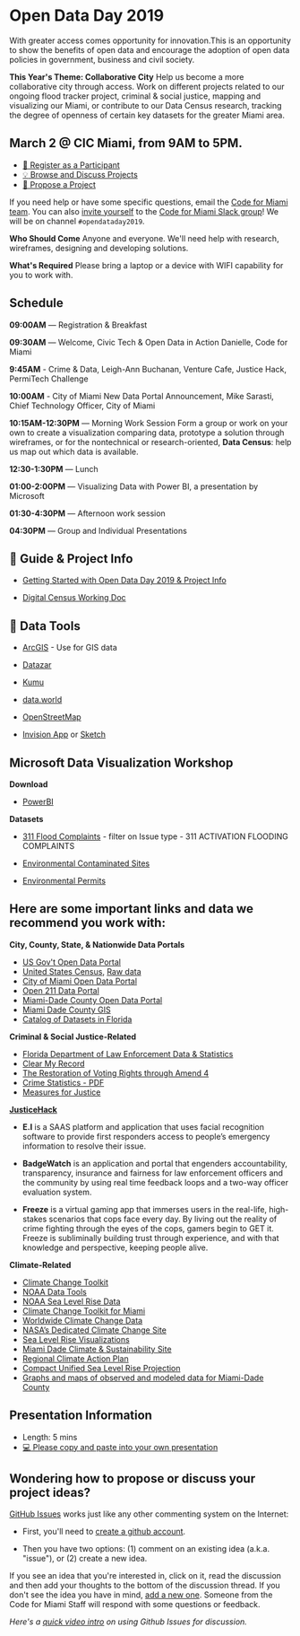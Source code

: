 # Open Data Day 2019
With greater access comes opportunity for innovation.This is an opportunity to show the benefits of open data and encourage the adoption of open data policies in government, business and civil society.

**This Year's Theme: Collaborative City**
Help us become a more collaborative city through access. Work on different projects related to our ongoing flood tracker project, criminal & social justice, mapping and visualizing our Miami, or contribute to our Data Census research, tracking the degree of openness of certain key datasets for the greater Miami area.

## March 2 @ CIC Miami, from 9AM to 5PM.

- [:rocket: Register as a Participant](https://www.eventbrite.com/e/international-open-data-day-2019-tickets-56708370262?aff=ebdssbdestsearch)
- [:bulb: Browse and Discuss Projects](https://github.com/Code-for-Miami/OpenDataDay2019/issues)
- [:star2: Propose a Project](https://github.com/Code-for-Miami/OpenDataDay2019/issues/new)

If you need help or have some specific questions, email the [Code for Miami team](mailto:codeformiami@gmail.com). You can also [invite yourself](http://cfm-invite.herokuapp.com) to the [Code for Miami Slack group](http://codeformiami.slack.com)! We will be on channel `#opendataday2019`.

**Who Should Come**
Anyone and everyone. We'll need help with research, wireframes, designing and developing solutions.

**What's Required**
Please bring a laptop or a device with WIFI capability for you to work with.

## Schedule

**09:00AM** — Registration & Breakfast 

**09:30AM** — Welcome, Civic Tech & Open Data in Action
Danielle, Code for Miami

**9:45AM** - Crime & Data, 
Leigh-Ann Buchanan, Venture Cafe, Justice Hack, PermiTech Challenge

**10:00AM** - City of Miami New Data Portal Announcement,
Mike Sarasti, Chief Technology Officer, City of Miami

**10:15AM-12:30PM** — Morning Work Session
Form a group or work on your own to create a visualization comparing data, prototype a solution through wireframes, or for the nontechnical or research-oriented, **Data Census**: help us map out which data is available.

**12:30-1:30PM** — Lunch

**01:00-2:00PM** — Visualizing Data with Power BI, a presentation by Microsoft

**01:30-4:30PM** — Afternoon work session

**04:30PM** — Group and Individual Presentations

## :book: Guide & Project Info

* [Getting Started with Open Data Day 2019 & Project Info](https://docs.google.com/document/d/1hpdiTxzxp6JQAtc1ZGoGz_OwuIBU5vQ2JmfzGbVqG74/edit?usp=sharing)

* [Digital Census Working Doc](https://docs.google.com/document/d/1DAx-GRlxPcfKp45IDxS3qlLXqfu3_-1LUkg-YoYVb0Y/edit?usp=sharing)


## :wrench: Data Tools
* [ArcGIS](https://www.arcgis.com) - Use for GIS data

* [Datazar](https://www.datazar.com)

* [Kumu](http://kumu.io)

* [data.world](http://data.world)

* [OpenStreetMap](https://www.openstreetmap.org/#map=12/25.7824/-80.2295) 

* [Invision App](https://www.invisionapp.com/) or [Sketch](https://www.sketchapp.com/)


## Microsoft Data Visualization Workshop

**Download**

* [PowerBI](https://powerbi.microsoft.com/en-us/get-started/?&OCID=AID719832_SEM_w6bTnkTf&lnkd=Bing_PowerBI_%5BBrand%5D&msclkid=52dae773ce381c37c4ccbb0be1257523)

**Datasets**

* [311 Flood Complaints](https://opendata.miamidade.gov/311/311-Service-Requests-Miami-Dade-County/dj6j-qg5t/data) - filter on Issue type - 311 ACTIVATION FLOODING COMPLAINTS
 
* [Environmental Contaminated Sites](https://opendata.miamidade.gov/Environment/Contaminated-Sites/jcvh-tmn5) 

* [Environmental Permits](https://opendata.miamidade.gov/Environment/Environmental-Permits/6r7z-v6nm) 


## Here are some important links and data we recommend you work with:

**City, County, State, & Nationwide Data Portals**
 * [US Gov't Open Data Portal](https://www.data.gov/)
 * [United States Census](https://data.census.gov/), [Raw data](https://www2.census.gov/)
 * [City of Miami Open Data Portal](https://data.miamigov.com/)
 * [Open 211 Data Portal](http://miami.open.211.developer.adopta.agency/)
 * [Miami-Dade County Open Data Portal](https://opendata.miamidade.gov/)
 * [Miami Dade County GIS](http://gis-mdc.opendata.arcgis.com/)
 * [Catalog of Datasets in Florida](https://catalog.data.gov/dataset?tags=florida)
 
**Criminal & Social Justice-Related**
 * [Florida Department of Law Enforcement Data & Statistics](http://www.fdle.state.fl.us/FSAC/Data-Statistics-(1).aspx)
  * [Clear My Record](https://www.clearmyrecord.org/)
 * [The Restoration of Voting Rights through Amend 4](https://ballotpedia.org/Florida_Amendment_4,_Voting_Rights_Restoration_for_Felons_Initiative_(2018))
 * [Crime Statistics - PDF](https://www8.miamidade.gov/global/police/crime-statistics.page)
 * [Measures for Justice](https://measuresforjustice.org/about/measures/)
 
 **[JusticeHack](https://www.abajusticehack.org/)**
 
* **E.I** is a SAAS platform and application that uses facial recognition software to provide first responders access to people’s emergency information to resolve their issue.

* **BadgeWatch** is an application and portal that engenders accountability, transparency, insurance and fairness for law enforcement officers and the community by using real time feedback loops and a two-way officer evaluation system.

* **Freeze** is a virtual gaming app that immerses users in the real-life, high-stakes scenarios that cops face every day. By living out the reality of crime fighting through the eyes of the cops, gamers begin to GET it. Freeze is subliminally building trust through experience, and with that knowledge and perspective, keeping people alive.

 
**Climate-Related**
 * [Climate Change Toolkit](https://toolkit.climate.gov/)
 * [NOAA Data Tools](https://www.ncdc.noaa.gov/cdo-web/datatools)
 * [NOAA Sea Level Rise Data](https://coast.noaa.gov/digitalcoast/tools/slr)
 * [Climate Change Toolkit for Miami](https://toolkit.climate.gov/climate-explorer2/location.php?county=Miami-Dade+County&city=Miami,%20FL&fips=12086&lat=25.7616798&lon=-80.19179020000001)
  * [Worldwide Climate Change Data](http://data.worldbank.org/topic/climate-change)
 * [NASA’s Dedicated Climate Change Site](https://climate.nasa.gov/)
 * [Sea Level Rise Visualizations](http://sealevel.climatecentral.org/)
 * [Miami Dade Climate & Sustainability Site](http://www.miamidade.gov/green/)
 * [Regional Climate Action Plan](http://www.southeastfloridaclimatecompact.org//wp-content/uploads/2014/09/regional-climate-action-plan-final-ada-compliant.pdf)
 * [Compact Unified Sea Level Rise Projection](http://www.southeastfloridaclimatecompact.org/wp-content/uploads/2015/10/2015-Compact-Unified-Sea-Level-Rise-Projection.pdf)
 * [Graphs and maps of observed and modeled data for Miami-Dade County](https://toolkit.climate.gov/climate-explorer2/location.php?county=Miami-Dade+County&city=Miami,%20FL&fips=12086&lat=25.7616798&lon=-80.19179020000001)

## Presentation Information

- Length: 5 mins
- [:computer: Please copy and paste into your own presentation](https://docs.google.com/presentation/d/1EW7WDqSrHC_qJcRX4hIsyAVSGqBU-DZxg7kBy3LSLR4/edit?usp=sharing)

## Wondering how to propose or discuss your project ideas?

[GitHub Issues](https://guides.github.com/features/issues/) works just like any other commenting system on the Internet:


- First, you'll need to [create a github account](https://github.com/join).

- Then you have two options: (1) comment on an existing idea (a.k.a. "issue"), or (2) create a new idea.

If you see an idea that you're interested in, click on it, read the discussion and then add your thoughts to the bottom of the discussion thread. If you don't see the idea you have in mind, [add a new one](https://github.com/Code-for-Miami/OpenDataDay2018/issues/new). Someone from the Code for Miami Staff will respond with some questions or feedback.

*Here's a [quick video intro](https://www.youtube.com/watch?v=KlrJVSJRUN4) on using Github Issues for discussion.*

